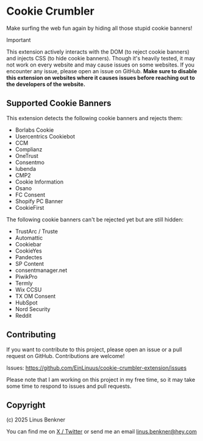 # Cookie Crumbler

Make surfing the web fun again by hiding all those stupid cookie banners!

> [!IMPORTANT]  
> This extension actively interacts with the DOM (to reject cookie banners) and injects CSS (to hide cookie banners).
> Though it's heavily tested, it may not work on every website and may cause issues on some websites.
> If you encounter any issue, please open an issue on GitHub.
> **Make sure to disable this extension on websites where it causes issues before reaching out to the developers of the website.**

## Supported Cookie Banners

This extension detects the following cookie banners and rejects them:

- Borlabs Cookie
- Usercentrics Cookiebot
- CCM
- Complianz
- OneTrust
- Consentmo
- Iubenda
- CMP2
- Cookie Information
- Osano
- FC Consent
- Shopify PC Banner
- CookieFirst

The following cookie banners can't be rejected yet but are still hidden:

- TrustArc / Truste
- Automattic
- Cookiebar
- CookieYes
- Pandectes
- SP Content
- consentmanager.net
- PiwikPro
- Termly
- Wix CCSU
- TX OM Consent
- HubSpot
- Nord Security
- Reddit

## Contributing

If you want to contribute to this project, please open an issue or a pull request on GitHub. Contributions are welcome!

Issues: https://github.com/EinLinuus/cookie-crumbler-extension/issues

Please note that I am working on this project in my free time, so it may take some time to respond to issues and pull requests.

## Copyright

(c) 2025 Linus Benkner

You can find me on [X / Twitter](https://x.com/linusbenkner) or send me an email linus.benkner@hey.com

